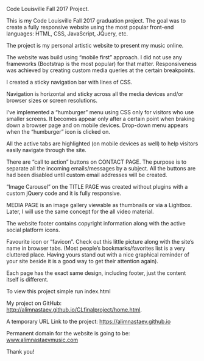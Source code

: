 Code Louisville Fall 2017 Project.

This is my Code Louisville Fall 2017 graduation project. The goal was to create a fully responsive website using the most popular front-end languages: HTML, CSS, JavaScript, JQuery, etc.

The project is my personal artistic website to present my music online.

The website was build using “mobile first” approach. I did not use any frameworks (Bootstrap is the most popular) for that matter. Responsiveness was achieved by creating custom media queries at the certain breakpoints.

I created a sticky navigation bar with lines of CSS.

Navigation is horizontal and sticky across all the media devices and/or browser sizes or screen resolutions.

I’ve implemented a “humburger” menu using CSS only for visitors who use smaller screens. It becomes appear only after a certain point when braking down a browser page and on mobile devices. Drop-down menu appears when the “humburger” icon is clicked on.

All the active tabs are highlighted (on mobile devices as well) to help visitors easily navigate through the site.

There are “call to action” buttons on CONTACT PAGE. The purpose is to separate all the incoming emails/messages by a subject. All the buttons are had been disabled until custom email addresses will be created.

“Image Carousel” on the TITLE PAGE was created without plugins with a custom jQuery code and it is fully responsive.  

MEDIA PAGE is an image gallery viewable as thumbnails or via a Lightbox. Later, I will use the same concept for the all video material.  

The website footer contains copyright information along with the active social platform icons.

Favourite icon or “favicon”. Check out this little picture along with the site’s name in browser tabs.  (Most people’s bookmarks/favorites list is a very cluttered place. Having yours stand out with a nice graphical reminder of your site beside it is a good way to get their attention again).

Each page has the exact same design, including footer, just the content itself is different.

To view this project simple run index.html

 

My project on GitHub: http://alimnastaev.github.io/CLfinalproject/home.html.

A temporary URL Link to the project: https://alimnastaev.github.io

Permanent domain for the website is going to be: www.alimnastaevmusic.com

 

Thank you!